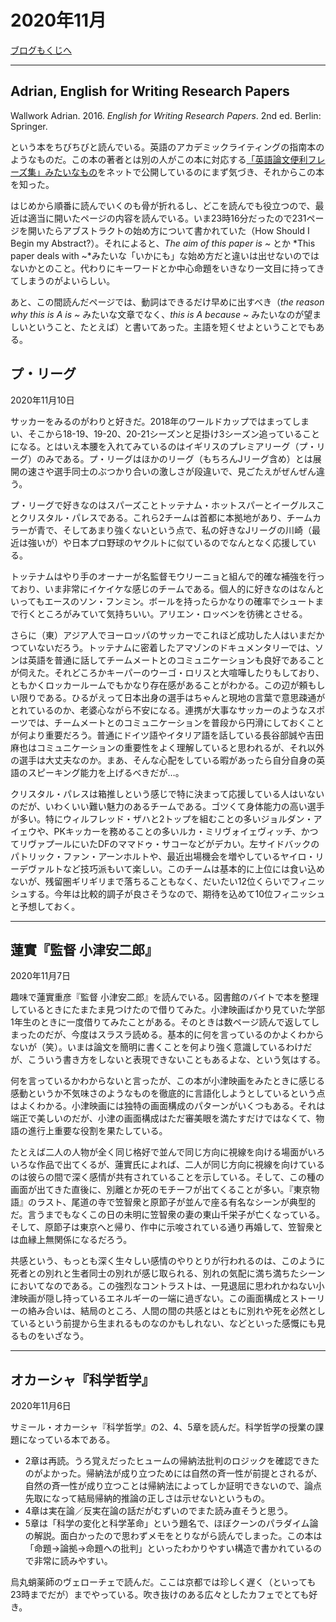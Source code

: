 # 2020年11月

[ブログもくじへ](../blog-index.html)

---

## Adrian, English for Writing Research Papers

Wallwork Adrian. 2016. *English for Writing Research Papers*. 2nd ed. Berlin: Springer.

という本をちびちびと読んでいる。英語のアカデミックライティングの指南本のようなものだ。この本の著者とは別の人がこの本に対応する[「英語論文便利フレーズ集」みたいなもの](https://www.researchgate.net/publication/330970826_Useful_Phrases_for_Writing_Research_Papers)をネットで公開しているのにまず気づき、それからこの本を知った。

はじめから順番に読んでいくのも骨が折れるし、どこを読んでも役立つので、最近は適当に開いたページの内容を読んでいる。いま23時16分だったので231ページを開いたらアブストラクトの始め方について書かれていた（How Should I Begin my Abstract?）。それによると、*The aim of this paper is ~* とか *This paper deals with ~*みたいな「いかにも」な始め方だと違いは出せないのではないかとのこと。代わりにキーワードとか中心命題をいきなり一文目に持ってきてしまうのがよいらしい。

あと、この間読んだページでは、動詞はできるだけ早めに出すべき（*the reason why this is A is ~* みたいな文章でなく、*this is A because ~* みたいなのが望ましいということ、たとえば）と書いてあった。主語を短くせよということでもある。



## プ・リーグ

2020年11月10日

サッカーをみるのがわりと好きだ。2018年のワールドカップではまってしまい、そこから18-19、19-20、20-21シーズンと足掛け3シーズン追っていることになる。とはいえ本腰を入れてみているのはイギリスのプレミアリーグ（プ・リーグ）のみである。プ・リーグはほかのリーグ（もちろんJリーグ含め）とは展開の速さや選手同士のぶつかり合いの激しさが段違いで、見ごたえがぜんぜん違う。

プ・リーグで好きなのはスパーズことトッテナム・ホットスパーとイーグルスことクリスタル・パレスである。これら2チームは首都に本拠地があり、チームカラーが青で、そしてあまり強くないという点で、私の好きなJリーグの川崎（最近は強いが）や日本プロ野球のヤクルトに似ているのでなんとなく応援している。

トッテナムはやり手のオーナーが名監督モウリーニョと組んで的確な補強を行っており、いま非常にイケイケな感じのチームである。個人的に好きなのはなんといってもエースのソン・フンミン。ボールを持ったらかなりの確率でシュートまで行くところがみていて気持ちいい。アリエン・ロッベンを彷彿とさせる。

さらに（東）アジア人でヨーロッパのサッカーでこれほど成功した人はいまだかつていないだろう。トッテナムに密着したアマゾンのドキュメンタリーでは、ソンは英語を普通に話してチームメートとのコミュニケーションも良好であることが伺えた。それどころかキーパーのウーゴ・ロリスと大喧嘩したりもしており、ともかくロッカールームでもかなり存在感があることがわかる。この辺が頼もしい限りである。ひるがえって日本出身の選手はちゃんと現地の言葉で意思疎通がとれているのか、老婆心ながら不安になる。連携が大事なサッカーのようなスポーツでは、チームメートとのコミュニケーションを普段から円滑にしておくことが何より重要だろう。普通にドイツ語やイタリア語を話している長谷部誠や吉田麻也はコミュニケーションの重要性をよく理解していると思われるが、それ以外の選手は大丈夫なのか。まあ、そんな心配をしている暇があったら自分自身の英語のスピーキング能力を上げるべきだが…。

クリスタル・パレスは箱推しという感じで特に決まって応援している人はいないのだが、いわくいい難い魅力のあるチームである。ゴツくて身体能力の高い選手が多い。特にウィルフレッド・ザハと2トップを組むことの多いジョルダン・アイェウや、PKキッカーを務めることの多いルカ・ミリヴォイェヴィッチ、かつてリヴァプールにいたDFのママドゥ・サコーなどがデカい。左サイドバックのパトリック・ファン・アーンホルトや、最近出場機会を増やしているヤイロ・リーデヴァルトなど技巧派もいて楽しい。このチームは基本的に上位には食い込めないが、残留圏ギリギリまで落ちることもなく、だいたい12位くらいでフィニッシュする。今年は比較的調子が良さそうなので、期待を込めて10位フィニッシュと予想しておく。

---

## 蓮實『監督 小津安二郎』

2020年11月7日

趣味で蓮實重彦『監督 小津安二郎』を読んでいる。図書館のバイトで本を整理しているときにたまたま見つけたので借りてみた。小津映画ばかり見ていた学部1年生のときに一度借りてみたことがある。そのときは数ページ読んで返してしまったのだが、今度はスラスラ読める。基本的に何を言っているのかよくわからないが（笑）。いまは論文を簡明に書くことを何より強く意識しているわけだが、こういう書き方をしないと表現できないこともあるよな、という気はする。

何を言っているかわからないと言ったが、この本が小津映画をみたときに感じる感動というか不気味さのようなものを徹底的に言語化しようとしているという点はよくわかる。小津映画には独特の画面構成のパターンがいくつもある。それは端正で美しいのだが、小津の画面構成はただ審美眼を満たすだけではなくて、物語の進行上重要な役割を果たしている。

たとえば二人の人物が全く同じ格好で並んで同じ方向に視線を向ける場面がいろいろな作品で出てくるが、蓮實氏によれば、二人が同じ方向に視線を向けているのは彼らの間で深く感情が共有されていることを示している。そして、この種の画面が出てきた直後に、別離とか死のモチーフが出てくることが多い。『東京物語』のラスト、尾道の寺で笠智衆と原節子が並んで座る有名なシーンが典型的だ。言うまでもなくこの日の未明に笠智衆の妻の東山千栄子が亡くなっている。そして、原節子は東京へと帰り、作中に示唆されている通り再婚して、笠智衆とは血縁上無関係になるだろう。

共感という、もっとも深く生々しい感情のやりとりが行われるのは、このように死者との別れと生者同士の別れが感じ取られる、別れの気配に満ち満ちたシーンにおいてなのである。この強烈なコントラストは、一見退屈に思われかねない小津映画が隠し持っているエネルギーの一端に過ぎない。この画面構成とストーリーの絡み合いは、結局のところ、人間の間の共感とはともに別れや死を必然としているという前提から生まれるものなのかもしれない、などといった感慨にも見るものをいざなう。

---

## オカーシャ『科学哲学』

2020年11月6日

サミール・オカーシャ『科学哲学』の2、4、5章を読んだ。科学哲学の授業の課題になっている本である。

- 2章は再読。うろ覚えだったヒュームの帰納法批判のロジックを確認できたのがよかった。帰納法が成り立つためには自然の斉一性が前提とされるが、自然の斉一性が成り立つことは帰納法によってしか証明できないので、論点先取になって結局帰納的推論の正しさは示せないというもの。
- 4章は実在論／反実在論の話だがむずいのでまた読み直そうと思う。
- 5章は「科学の変化と科学革命」という題名で、ほぼクーンのパラダイム論の解説。面白かったので思わずメモをとりながら読んでしまった。この本は「命題→論拠→命題への批判」といったわかりやすい構造で書かれているので非常に読みやすい。

烏丸蛸薬師のヴェローチェで読んだ。ここは京都では珍しく遅く（といっても23時までだが）までやっている。吹き抜けのある広々としたカフェでとても好き。